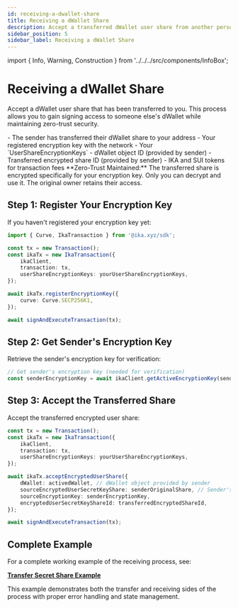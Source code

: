 ```yaml
---
id: receiving-a-dwallet-share
title: Receiving a dWallet Share
description: Accept a transferred dWallet user share from another person
sidebar_position: 5
sidebar_label: Receiving a dWallet Share
---
```


import { Info, Warning, Construction } from '../../../src/components/InfoBox';

# Receiving a dWallet Share

<Construction />

Accept a dWallet user share that has been transferred to you. This process allows you to gain signing access to someone else's dWallet while maintaining zero-trust security.

<Info title="Prerequisites">
- The sender has transferred their dWallet share to your address
- Your registered encryption key with the network
- Your `UserShareEncryptionKeys`  
- dWallet object ID (provided by sender)
- Transferred encrypted share ID (provided by sender)
- IKA and SUI tokens for transaction fees
</Info>

<Warning title="Security Model">
**Zero-Trust Maintained:** The transferred share is encrypted specifically for your encryption key. Only you can decrypt and use it. The original owner retains their access.
</Warning>

## Step 1: Register Your Encryption Key

If you haven't registered your encryption key yet:

```typescript
import { Curve, IkaTransaction } from '@ika.xyz/sdk';

const tx = new Transaction();
const ikaTx = new IkaTransaction({
	ikaClient,
	transaction: tx,
	userShareEncryptionKeys: yourUserShareEncryptionKeys,
});

await ikaTx.registerEncryptionKey({
	curve: Curve.SECP256K1,
});

await signAndExecuteTransaction(tx);
```

## Step 2: Get Sender's Encryption Key

Retrieve the sender's encryption key for verification:

```typescript
// Get sender's encryption key (needed for verification)
const senderEncryptionKey = await ikaClient.getActiveEncryptionKey(senderAddress);
```

## Step 3: Accept the Transferred Share

Accept the transferred encrypted user share:

```typescript
const tx = new Transaction();
const ikaTx = new IkaTransaction({
	ikaClient,
	transaction: tx,
	userShareEncryptionKeys: yourUserShareEncryptionKeys,
});

await ikaTx.acceptEncryptedUserShare({
	dWallet: activedWallet, // dWallet object provided by sender
	sourceEncryptedUserSecretKeyShare: senderOriginalShare, // Sender's original share
	sourceEncryptionKey: senderEncryptionKey,
	encryptedUserSecretKeyShareId: transferredEncryptedShareId,
});

await signAndExecuteTransaction(tx);
```

## Complete Example

For a complete working example of the receiving process, see:

**[Transfer Secret Share Example](https://github.com/dwallet-labs/ika/blob/main/sdk/typescript/examples/zero-trust-dwallet/transfer-secret-share.ts)**

This example demonstrates both the transfer and receiving sides of the process with proper error handling and state management.
